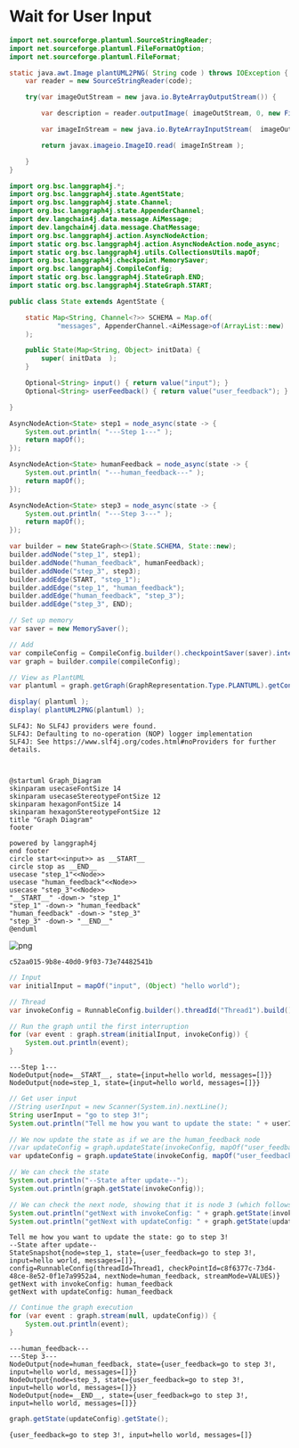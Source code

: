 # Wait for User Input

```java
import net.sourceforge.plantuml.SourceStringReader;
import net.sourceforge.plantuml.FileFormatOption;
import net.sourceforge.plantuml.FileFormat;

static java.awt.Image plantUML2PNG( String code ) throws IOException { 
    var reader = new SourceStringReader(code);

    try(var imageOutStream = new java.io.ByteArrayOutputStream()) {

        var description = reader.outputImage( imageOutStream, 0, new FileFormatOption(FileFormat.PNG));

        var imageInStream = new java.io.ByteArrayInputStream(  imageOutStream.toByteArray() );

        return javax.imageio.ImageIO.read( imageInStream );

    }
}

```


```java
import org.bsc.langgraph4j.*;
import org.bsc.langgraph4j.state.AgentState;
import org.bsc.langgraph4j.state.Channel;
import org.bsc.langgraph4j.state.AppenderChannel;
import dev.langchain4j.data.message.AiMessage;
import dev.langchain4j.data.message.ChatMessage;
import org.bsc.langgraph4j.action.AsyncNodeAction;
import static org.bsc.langgraph4j.action.AsyncNodeAction.node_async;
import static org.bsc.langgraph4j.utils.CollectionsUtils.mapOf;
import org.bsc.langgraph4j.checkpoint.MemorySaver;
import org.bsc.langgraph4j.CompileConfig;
import static org.bsc.langgraph4j.StateGraph.END;
import static org.bsc.langgraph4j.StateGraph.START;

public class State extends AgentState {

    static Map<String, Channel<?>> SCHEMA = Map.of(
            "messages", AppenderChannel.<AiMessage>of(ArrayList::new)
    );

    public State(Map<String, Object> initData) {
        super( initData  );
    }

    Optional<String> input() { return value("input"); } 
    Optional<String> userFeedback() { return value("user_feedback"); } 

}

AsyncNodeAction<State> step1 = node_async(state -> {
    System.out.println( "---Step 1---" );
    return mapOf();
});

AsyncNodeAction<State> humanFeedback = node_async(state -> {
    System.out.println( "---human_feedback---" );
    return mapOf();
});

AsyncNodeAction<State> step3 = node_async(state -> {
    System.out.println( "---Step 3---" );
    return mapOf();
});

var builder = new StateGraph<>(State.SCHEMA, State::new);
builder.addNode("step_1", step1);
builder.addNode("human_feedback", humanFeedback);
builder.addNode("step_3", step3);
builder.addEdge(START, "step_1");
builder.addEdge("step_1", "human_feedback");
builder.addEdge("human_feedback", "step_3");
builder.addEdge("step_3", END);

// Set up memory
var saver = new MemorySaver();

// Add
var compileConfig = CompileConfig.builder().checkpointSaver(saver).interruptBefore("human_feedback").build();
var graph = builder.compile(compileConfig);

// View as PlantUML 
var plantuml = graph.getGraph(GraphRepresentation.Type.PLANTUML).getContent();

display( plantuml );
display( plantUML2PNG(plantuml) );
```

    SLF4J: No SLF4J providers were found.
    SLF4J: Defaulting to no-operation (NOP) logger implementation
    SLF4J: See https://www.slf4j.org/codes.html#noProviders for further details.



    @startuml Graph_Diagram
    skinparam usecaseFontSize 14
    skinparam usecaseStereotypeFontSize 12
    skinparam hexagonFontSize 14
    skinparam hexagonStereotypeFontSize 12
    title "Graph Diagram"
    footer
    
    powered by langgraph4j
    end footer
    circle start<<input>> as __START__
    circle stop as __END__
    usecase "step_1"<<Node>>
    usecase "human_feedback"<<Node>>
    usecase "step_3"<<Node>>
    "__START__" -down-> "step_1"
    "step_1" -down-> "human_feedback"
    "human_feedback" -down-> "step_3"
    "step_3" -down-> "__END__"
    @enduml




    
![png](wait-user-input_files/wait-user-input_5_2.png)
    





    c52aa015-9b8e-40d0-9f03-73e74482541b




```java
// Input
var initialInput = mapOf("input", (Object) "hello world");

// Thread
var invokeConfig = RunnableConfig.builder().threadId("Thread1").build();

// Run the graph until the first interruption
for (var event : graph.stream(initialInput, invokeConfig)) {
    System.out.println(event);
}

```

    ---Step 1---
    NodeOutput{node=__START__, state={input=hello world, messages=[]}}
    NodeOutput{node=step_1, state={input=hello world, messages=[]}}



```java
// Get user input
//String userInput = new Scanner(System.in).nextLine();
String userInput = "go to step 3!";
System.out.println("Tell me how you want to update the state: " + userInput);

// We now update the state as if we are the human_feedback node
//var updateConfig = graph.updateState(invokeConfig, mapOf("user_feedback", userInput), "human_feedback");
var updateConfig = graph.updateState(invokeConfig, mapOf("user_feedback", userInput), null);

// We can check the state
System.out.println("--State after update--");
System.out.println(graph.getState(invokeConfig));

// We can check the next node, showing that it is node 3 (which follows human_feedback)
System.out.println("getNext with invokeConfig: " + graph.getState(invokeConfig).getNext());
System.out.println("getNext with updateConfig: " + graph.getState(updateConfig).getNext());
```

    Tell me how you want to update the state: go to step 3!
    --State after update--
    StateSnapshot{node=step_1, state={user_feedback=go to step 3!, input=hello world, messages=[]}, config=RunnableConfig(threadId=Thread1, checkPointId=c8f6377c-73d4-48ce-8e52-0f1e7a9952a4, nextNode=human_feedback, streamMode=VALUES)}
    getNext with invokeConfig: human_feedback
    getNext with updateConfig: human_feedback



```java
// Continue the graph execution
for (var event : graph.stream(null, updateConfig)) {
    System.out.println(event);
}
```

    ---human_feedback---
    ---Step 3---
    NodeOutput{node=human_feedback, state={user_feedback=go to step 3!, input=hello world, messages=[]}}
    NodeOutput{node=step_3, state={user_feedback=go to step 3!, input=hello world, messages=[]}}
    NodeOutput{node=__END__, state={user_feedback=go to step 3!, input=hello world, messages=[]}}



```java
graph.getState(updateConfig).getState();
```




    {user_feedback=go to step 3!, input=hello world, messages=[]}


